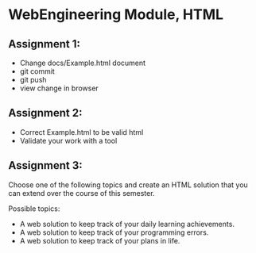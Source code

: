 # WebEngineering Module, HTML

## Assignment 1: 
- Change docs/Example.html document
- git commit
- git push
- view change in browser

## Assignment 2:
- Correct Example.html to be valid html
- Validate your work with a tool

## Assignment 3:

Choose one of the following topics and create an HTML solution
that you can extend over the course of this semester.

Possible topics:

- A web solution to keep track of your daily learning achievements.
- A web solution to keep track of your programming errors.
- A web solution to keep track of your plans in life.
